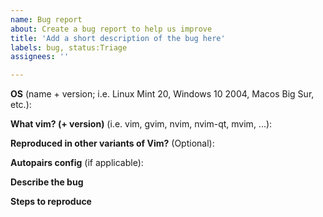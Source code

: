 ```yaml
---
name: Bug report
about: Create a bug report to help us improve
title: 'Add a short description of the bug here'
labels: bug, status:Triage
assignees: ''

---
```


<!--
Before opening a bug, please note that testing on the latest tag or commit is highly recommended.
Whether you run the latest commit or the latest tag isn't too important, but any other commits
or newer tags may already have fixed it, especially during the catchup phase of the plugin
development.

TL;DR: update before you continue, and check that you're able to verify it.

This template outlines a number of points. You're not required to follow this template,
but the bits mentioned in the template are required. If we're missing a clear description,
or steps to reproduce, or other important context, the issue may be closed until we get it.

Also, make sure you try to check if the problem you're experiencing was intentional. Some commits
may have changes that appear as bugs, but that aren't. One recent example is the flip of 
`g:AutoPairsCompatibleMaps` from 1 to 0, which may make it seem like the mappings have broken, when
the reality is that the default has changed.
-->

**OS** (name + version; i.e. Linux Mint 20, Windows 10 2004, Macos Big Sur, etc.):

**What vim? (+ version)** (i.e. vim, gvim, nvim, nvim-qt, mvim, ...):

**Reproduced in other variants of Vim?** (Optional):

**Autopairs config** (if applicable):

**Describe the bug**
<!-- A detailed description is important. Include all the relevant details about the bug/error.
     In what situation you encountered it should go here as well. -->

**Steps to reproduce**
<!-- How did you trigger the bug? Before posting the issue, we ask that you go through the steps
     you write down *exactly* as you write them down to make sure your steps can be used to
     verify the existence of the problem. -->
